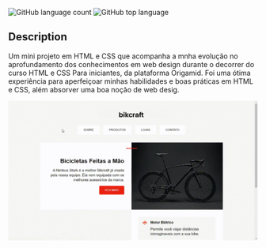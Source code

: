 ![GitHub language count](https://img.shields.io/github/languages/count/hermesonbastos/html_css_origamid?style=plastic)
![GitHub top language](https://img.shields.io/github/languages/top/hermesonbastos/html_css_origamid?style=plastic)

## Description
Um mini projeto em HTML e CSS que acompanha a mnha evolução no aprofundamento dos conhecimentos em web design durante o decorrer do curso HTML e CSS Para iniciantes, da plataforma Origamid. Foi uma ótima experiência para aperfeiçoar minhas habilidades e boas práticas em HTML e CSS, além absorver uma boa noção de web desig.

<p align="center">
  <img width="600" src="toreadme/html_css_origamid.gif">
</p>
